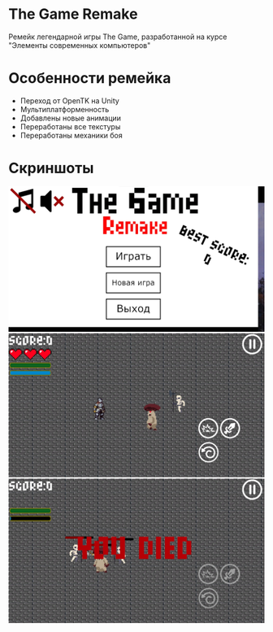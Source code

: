 # The Game Remake
Ремейк легендарной игры The Game, разработанной на курсе "Элементы современных компьютеров"
# Особенности ремейка
* Переход от OpenTK на Unity
* Мультиплатформенность
* Добавлены новые анимации
* Переработаны все текстуры
* Переработаны механики боя
# Скриншоты
<img src="https://github.com/KonstantinVinogradov/TheGameRemake/blob/master/Screenshots/yOs3adC6ILo.jpg?raw=true" width="800">
<img src="https://github.com/KonstantinVinogradov/TheGameRemake/blob/master/Screenshots/_ri7TaRnf68.jpg?raw=true" width="800">
<img src="https://github.com/KonstantinVinogradov/TheGameRemake/blob/master/Screenshots/qKxeUBd2lmM.jpg?raw=true" width="800">
